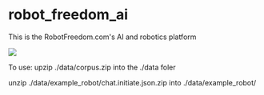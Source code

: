 # robot_freedom_ai
This is the RobotFreedom.com's AI and robotics platform

[<img src="https://www.robotfreedom.com/wp-content/uploads/2024/09/robot-freedom.png">](https://www.robotfreedom.com/)

To use:
upzip ./data/corpus.zip  into the ./data foler

unzip ./data/example_robot/chat.initiate.json.zip into ./data/example_robot/
 
